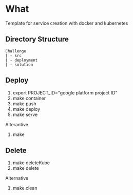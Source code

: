 # What

Template for service creation with docker and kubernetes

## Directory Structure

```
Challenge
| - src
| - deployment
| - solution
```

## Deploy

1. export PROJECT_ID="google platform project ID"
1. make container
1. make push
1. make deploy
1. make serve

Alterantive

1. make

## Delete

1. make deleteKube
1. make delete

Alternative

1. make clean
